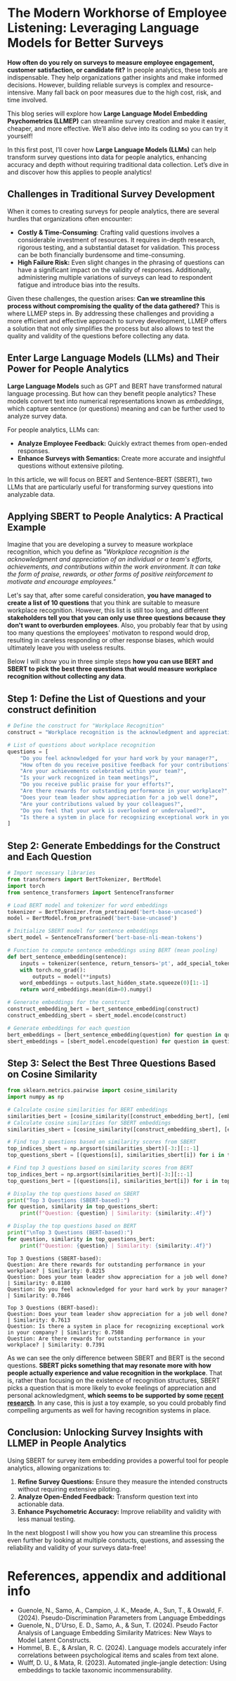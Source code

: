 # The Modern Workhorse of Employee Listening: Leveraging Language Models for Better Surveys

**How often do you rely on surveys to measure employee engagement, customer satisfaction, or candidate fit?** In people analytics, these tools are indispensable. They help organizations gather insights and make informed decisions. However, building reliable surveys is complex and resource-intensive. Many fall back on poor measures due to the high cost, risk, and time involved.

This blog series will explore how **Large Language Model Embedding Psychometrics (LLMEP)** can streamline survey creation and make it easier, cheaper, and more effective. We’ll also delve into its coding so you can try it yourself!

In this first post, I’ll cover how **Large Language Models (LLMs)** can help transform survey questions into data for people analytics, enhancing accuracy and depth without requiring traditional data collection. Let’s dive in and discover how this applies to people analytics!

## Challenges in Traditional Survey Development

When it comes to creating surveys for people analytics, there are several hurdles that organizations often encounter:

- **Costly & Time-Consuming**: Crafting valid questions involves a considerable investment of resources. It requires in-depth research, rigorous testing, and a substantial dataset for validation. This process can be both financially burdensome and time-consuming.
- **High Failure Risk:** Even slight changes in the phrasing of questions can have a significant impact on the validity of responses. Additionally, administering multiple variations of surveys can lead to respondent fatigue and introduce bias into the results.

Given these challenges, the question arises: **Can we streamline this process without compromising the quality of the data gathered?** This is where LLMEP steps in. By addressing these challenges and providing a more efficient and effective approach to survey development, LLMEP offers a solution that not only simplifies the process but also allows to test the quality and validity of the questions before collecting any data.


## Enter Large Language Models (LLMs) and Their Power for People Analytics

**Large Language Models** such as GPT and BERT have transformed natural language processing. But how can they benefit people analytics? These models convert text into numerical representations known as *embeddings*, which capture sentence (or questions) meaning and can be further used to analyze survey data.

For people analytics, LLMs can:

- **Analyze Employee Feedback:** Quickly extract themes from open-ended responses.
- **Enhance Surveys with Semantics:** Create more accurate and insightful questions without extensive piloting.

In this article, we will focus on BERT and Sentence-BERT (SBERT), two LLMs that are particularly useful for transforming survey questions into analyzable data.

## Applying SBERT to People Analytics: A Practical Example

Imagine that you are developing a survey to measure workplace recognition, which you define as *"Workplace recognition is the acknowledgment and appreciation of an individual or a team's efforts, achievements, and contributions within the work environment. It can take the form of praise, rewards, or other forms of positive reinforcement to motivate and encourage employees."*

Let's say that, after some careful consideration, **you have managed to create a list of 10 questions** that you think are suitable to measure workplace recognition. However, this list is still too long, and different **stakeholders tell you that you can only use three questions because they don't want to overburden employees**. Also, you probably fear that by using too many questions the employees' motivaton to respond would drop, resulting in careless responding or other response biases, which would ultimately leave you with useless results.

Below I will show you in three simple steps **how you can use BERT and SBERT to pick the best three questions that would measure workplace recognition without collecting any data**.

## Step 1: Define the List of Questions and your construct definition


```python
# Define the construct for "Workplace Recognition"
construct = "Workplace recognition is the acknowledgment and appreciation of an individual or a team's efforts, achievements, and contributions within the work environment. It can take the form of praise, rewards, or other forms of positive reinforcement to motivate and encourage employees."

# List of questions about workplace recognition
questions = [
    "Do you feel acknowledged for your hard work by your manager?",
    "How often do you receive positive feedback for your contributions?",
    "Are your achievements celebrated within your team?",
    "Is your work recognized in team meetings?",
    "Do you receive public praise for your efforts?",
    "Are there rewards for outstanding performance in your workplace?",
    "Does your team leader show appreciation for a job well done?",
    "Are your contributions valued by your colleagues?",
    "Do you feel that your work is overlooked or undervalued?",
    "Is there a system in place for recognizing exceptional work in your company?"
]
```

## Step 2: Generate Embeddings for the Construct and Each Question


```python
# Import necessary libraries
from transformers import BertTokenizer, BertModel
import torch
from sentence_transformers import SentenceTransformer

# Load BERT model and tokenizer for word embeddings
tokenizer = BertTokenizer.from_pretrained('bert-base-uncased')
model = BertModel.from_pretrained('bert-base-uncased')

# Initialize SBERT model for sentence embeddings
sbert_model = SentenceTransformer('bert-base-nli-mean-tokens')

# Function to compute sentence embeddings using BERT (mean pooling)
def bert_sentence_embedding(sentence):
    inputs = tokenizer(sentence, return_tensors='pt', add_special_tokens=True)
    with torch.no_grad():
        outputs = model(**inputs)
    word_embeddings = outputs.last_hidden_state.squeeze(0)[1:-1]
    return word_embeddings.mean(dim=0).numpy()

# Generate embeddings for the construct
construct_embedding_bert = bert_sentence_embedding(construct)
construct_embedding_sbert = sbert_model.encode(construct)

# Generate embeddings for each question
bert_embeddings = [bert_sentence_embedding(question) for question in questions]
sbert_embeddings = [sbert_model.encode(question) for question in questions]

```

## Step 3: Select the Best Three Questions Based on Cosine Similarity


```python
from sklearn.metrics.pairwise import cosine_similarity
import numpy as np

# Calculate cosine similarities for BERT embeddings
similarities_bert = [cosine_similarity([construct_embedding_bert], [embedding])[0][0] for embedding in bert_embeddings]
# Calculate cosine similarities for SBERT embeddings
similarities_sbert = [cosine_similarity([construct_embedding_sbert], [embedding])[0][0] for embedding in sbert_embeddings]

# Find top 3 questions based on similarity scores from SBERT
top_indices_sbert = np.argsort(similarities_sbert)[-3:][::-1]
top_questions_sbert = [(questions[i], similarities_sbert[i]) for i in top_indices_sbert]

# Find top 3 questions based on similarity scores from BERT
top_indices_bert = np.argsort(similarities_bert)[-3:][::-1]
top_questions_bert = [(questions[i], similarities_bert[i]) for i in top_indices_bert]

# Display the top questions based on SBERT
print("Top 3 Questions (SBERT-based):")
for question, similarity in top_questions_sbert:
    print(f"Question: {question} | Similarity: {similarity:.4f}")

# Display the top questions based on BERT
print("\nTop 3 Questions (BERT-based):")
for question, similarity in top_questions_bert:
    print(f"Question: {question} | Similarity: {similarity:.4f}")

```

    Top 3 Questions (SBERT-based):
    Question: Are there rewards for outstanding performance in your workplace? | Similarity: 0.8215
    Question: Does your team leader show appreciation for a job well done? | Similarity: 0.8180
    Question: Do you feel acknowledged for your hard work by your manager? | Similarity: 0.7846
    
    Top 3 Questions (BERT-based):
    Question: Does your team leader show appreciation for a job well done? | Similarity: 0.7613
    Question: Is there a system in place for recognizing exceptional work in your company? | Similarity: 0.7508
    Question: Are there rewards for outstanding performance in your workplace? | Similarity: 0.7391


As we can see the only difference between SBERT and BERT is the second questions. **SBERT picks something that may resonate more with how people actually experience and value recognition in the workplace**. That is, rather than focusing on the existence of recognition structures, SBERT picks a question that is more likely to evoke feelings of appreciation and personal acknowledgment, **which seems to be supported by some [recent research](https://psycnet.apa.org/record/2008-05872-010)**. In any case, this is just a toy example, so you could probably find compelling arguments as well for having recognition systems in place.

## Conclusion: Unlocking Survey Insights with LLMEP in People Analytics

Using SBERT for survey item embedding provides a powerful tool for people analytics, allowing organizations to:

1. **Refine Survey Questions:** Ensure they measure the intended constructs without requiring extensive piloting.
2. **Analyze Open-Ended Feedback:** Transform question text into actionable data.
3. **Enhance Psychometric Accuracy:** Improve reliability and validity with less manual testing.

In the next blogpost I will show you how you can streamline this process even further by looking at multiple constucts, questions, and assessing the reliability and validity of your surveys data-free!

# References, appendix and additional info

- Guenole, N., Samo, A., Campion, J. K., Meade, A., Sun, T., & Oswald, F. (2024). Pseudo-Discrimination Parameters from Language Embeddings
- Guenole, N., D'Urso, E. D., Samo, A., & Sun, T. (2024). Pseudo Factor Analysis of Language Embedding Similarity Matrices: New Ways to Model Latent Constructs.
- Hommel, B. E., & Arslan, R. C. (2024). Language models accurately infer correlations between psychological items and scales from text alone.
- Wulff, D. U., & Mata, R. (2023). Automated jingle–jangle detection: Using embeddings to tackle taxonomic incommensurability.
